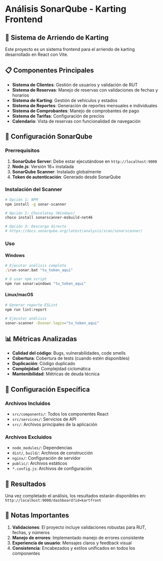 # Análisis SonarQube - Karting Frontend

## 🏁 Sistema de Arriendo de Karting

Este proyecto es un sistema frontend para el arriendo de karting desarrollado en React con Vite.

## 📋 Componentes Principales

- **Sistema de Clientes**: Gestión de usuarios y validación de RUT
- **Sistema de Reservas**: Manejo de reservas con validaciones de fechas y horarios
- **Sistema de Karting**: Gestión de vehículos y estados
- **Sistema de Reportes**: Generación de reportes mensuales e individuales
- **Sistema de Comprobantes**: Manejo de comprobantes de pago
- **Sistema de Tarifas**: Configuración de precios
- **Calendario**: Vista de reservas con funcionalidad de navegación

## 🔧 Configuración SonarQube

### Prerrequisitos

1. **SonarQube Server**: Debe estar ejecutándose en `http://localhost:9000`
2. **Node.js**: Versión 16+ instalada
3. **SonarQube Scanner**: Instalado globalmente
4. **Token de autenticación**: Generado desde SonarQube

### Instalación del Scanner

```bash
# Opción 1: NPM
npm install -g sonar-scanner

# Opción 2: Chocolatey (Windows)
choco install sonarscanner-msbuild-net46

# Opción 3: Descarga directa
# https://docs.sonarqube.org/latest/analysis/scan/sonarscanner/
```

### Uso

#### Windows
```bash
# Ejecutar análisis completo
.\run-sonar.bat "tu_token_aqui"

# O usar npm script
npm run sonar:windows "tu_token_aqui"
```

#### Linux/macOS
```bash
# Generar reporte ESLint
npm run lint:report

# Ejecutar análisis
sonar-scanner -Dsonar.login="tu_token_aqui"
```

## 📊 Métricas Analizadas

- **Calidad del código**: Bugs, vulnerabilidades, code smells
- **Cobertura**: Cobertura de tests (cuando estén disponibles)
- **Duplicación**: Código duplicado
- **Complejidad**: Complejidad ciclomática
- **Mantenibilidad**: Métricas de deuda técnica

## 🎯 Configuración Específica

### Archivos Incluidos
- `src/components/`: Todos los componentes React
- `src/services/`: Servicios de API
- `src/`: Archivos principales de la aplicación

### Archivos Excluidos
- `node_modules/`: Dependencias
- `dist/`, `build/`: Archivos de construcción
- `nginx/`: Configuración de servidor
- `public/`: Archivos estáticos
- `*.config.js`: Archivos de configuración

## 🚀 Resultados

Una vez completado el análisis, los resultados estarán disponibles en:
`http://localhost:9000/dashboard?id=kartfront`

## 📝 Notas Importantes

1. **Validaciones**: El proyecto incluye validaciones robustas para RUT, fechas, y números
2. **Manejo de errores**: Implementado manejo de errores consistente
3. **Experiencia de usuario**: Mensajes claros y feedback visual
4. **Consistencia**: Encabezados y estilos unificados en todos los componentes
